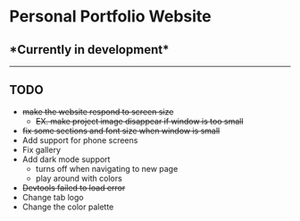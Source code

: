 # Personal Portfolio Website

## \*Currently in development\*

---

## TODO

* ~~make the website respond to screen size~~
  * ~~EX. make project image disappear if window is too small~~
* ~~fix some sections and font size when window is small~~
* Add support for phone screens
* Fix gallery
* Add dark mode support
  * turns off when navigating to new page
  * play around with colors
* ~~Devtools failed to load error~~
* Change tab logo
* Change the color palette
